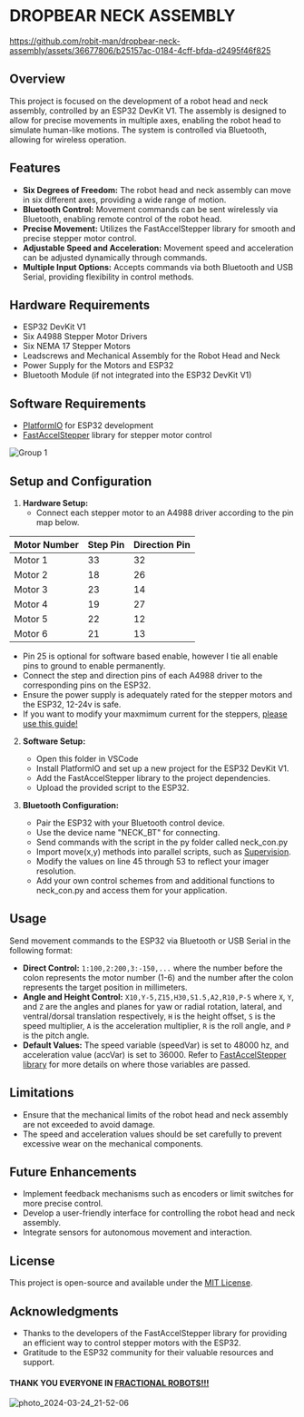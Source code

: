 # DROPBEAR NECK ASSEMBLY

https://github.com/robit-man/dropbear-neck-assembly/assets/36677806/b25157ac-0184-4cff-bfda-d2495f46f825

## Overview

This project is focused on the development of a robot head and neck assembly, controlled by an ESP32 DevKit V1. The assembly is designed to allow for precise movements in multiple axes, enabling the robot head to simulate human-like motions. The system is controlled via Bluetooth, allowing for wireless operation.

## Features

- **Six Degrees of Freedom:** The robot head and neck assembly can move in six different axes, providing a wide range of motion.
- **Bluetooth Control:** Movement commands can be sent wirelessly via Bluetooth, enabling remote control of the robot head.
- **Precise Movement:** Utilizes the FastAccelStepper library for smooth and precise stepper motor control.
- **Adjustable Speed and Acceleration:** Movement speed and acceleration can be adjusted dynamically through commands.
- **Multiple Input Options:** Accepts commands via both Bluetooth and USB Serial, providing flexibility in control methods.

## Hardware Requirements

- ESP32 DevKit V1
- Six A4988 Stepper Motor Drivers
- Six NEMA 17 Stepper Motors
- Leadscrews and Mechanical Assembly for the Robot Head and Neck
- Power Supply for the Motors and ESP32
- Bluetooth Module (if not integrated into the ESP32 DevKit V1)

## Software Requirements

- [PlatformIO](https://platformio.org/) for ESP32 development
- [FastAccelStepper](https://github.com/gin66/FastAccelStepper) library for stepper motor control


![Group 1](https://github.com/robit-man/dropbear-neck-assembly/assets/36677806/05ccca6d-9036-46a9-8a09-2bdd573e0e20)

## Setup and Configuration

1. **Hardware Setup:**
   - Connect each stepper motor to an A4988 driver according to the pin map below.
     
| Motor Number | Step Pin | Direction Pin |
|--------------|----------|---------------|
| Motor 1      | 33       | 32            |
| Motor 2      | 18       | 26            |
| Motor 3      | 23       | 14            |
| Motor 4      | 19       | 27            |
| Motor 5      | 22       | 12            |
| Motor 6      | 21       | 13            |

   - Pin 25 is optional for software based enable, however I tie all enable pins to ground to enable permanently.
   - Connect the step and direction pins of each A4988 driver to the corresponding pins on the ESP32.
   - Ensure the power supply is adequately rated for the stepper motors and the ESP32, 12-24v is safe.
   - If you want to modify your maxmimum current for the steppers, [please use this guide!](https://www.youtube.com/watch?v=OpaUwWouyE0)

2. **Software Setup:**
   - Open this folder in VSCode
   - Install PlatformIO and set up a new project for the ESP32 DevKit V1.
   - Add the FastAccelStepper library to the project dependencies.
   - Upload the provided script to the ESP32.

4. **Bluetooth Configuration:**
   - Pair the ESP32 with your Bluetooth control device.
   - Use the device name "NECK_BT" for connecting.
   - Send commands with the script in the py folder called neck_con.py
   - Import move(x,y) methods into parallel scripts, such as [Supervision](https://github.com/roboflow/supervision).
   - Modify the values on line 45 through 53 to reflect your imager resolution.
   - Add your own control schemes from and additional functions to neck_con.py and access them for your application.

## Usage

Send movement commands to the ESP32 via Bluetooth or USB Serial in the following format:

- **Direct Control:** `1:100,2:200,3:-150,...` where the number before the colon represents the motor number (1-6) and the number after the colon represents the target position in millimeters.
- **Angle and Height Control:** `X10,Y-5,Z15,H30,S1.5,A2,R10,P-5` where `X`, `Y`, and `Z` are the angles and planes for yaw or radial rotation, lateral, and ventral/dorsal translation respectively, `H` is the height offset, `S` is the speed multiplier, `A` is the acceleration multiplier, `R` is the roll angle, and `P` is the pitch angle.
- **Default Values:** The speed variable (speedVar) is set to 48000 hz, and acceleration value (accVar) is set to 36000. Refer to [FastAccelStepper library](https://github.com/gin66/FastAccelStepper/) for more details on where those variables are passed.

## Limitations

- Ensure that the mechanical limits of the robot head and neck assembly are not exceeded to avoid damage.
- The speed and acceleration values should be set carefully to prevent excessive wear on the mechanical components.

## Future Enhancements

- Implement feedback mechanisms such as encoders or limit switches for more precise control.
- Develop a user-friendly interface for controlling the robot head and neck assembly.
- Integrate sensors for autonomous movement and interaction.

## License

This project is open-source and available under the [MIT License](LICENSE).

## Acknowledgments

- Thanks to the developers of the FastAccelStepper library for providing an efficient way to control stepper motors with the ESP32.
- Gratitude to the ESP32 community for their valuable resources and support.

#### THANK YOU EVERYONE IN [FRACTIONAL ROBOTS!!!](https://t.me/fractionalrobots)
![photo_2024-03-24_21-52-06](https://github.com/robit-man/dropbear-neck-assembly/assets/36677806/75925903-4144-4487-bab8-65af1bf8f8df) 

